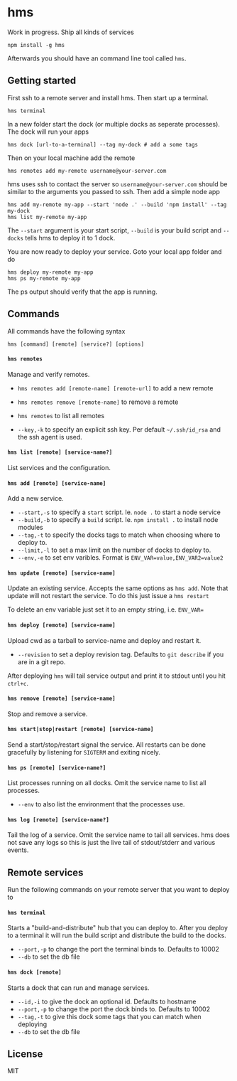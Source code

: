 # hms

Work in progress. Ship all kinds of services

```
npm install -g hms
```

Afterwards you should have an command line tool called `hms`.

## Getting started

First ssh to a remote server and install hms.
Then start up a terminal.

	hms terminal

In a new folder start the dock (or multiple docks as seperate processes). The dock will run your apps

	hms dock [url-to-a-terminal] --tag my-dock # add a some tags

Then on your local machine add the remote

	hms remotes add my-remote username@your-server.com

hms uses ssh to contact the server so `username@your-server.com` should be similar to the arguments you passed to ssh.
Then add a simple node app

	hms add my-remote my-app --start 'node .' --build 'npm install' --tag my-dock
	hms list my-remote my-app

The `--start` argument is your start script, `--build` is your build script and `--docks` tells hms to deploy it to 1 dock.

You are now ready to deploy your service. Goto your local app folder and do

	hms deploy my-remote my-app
	hms ps my-remote my-app

The ps output should verify that the app is running.

## Commands

All commands have the following syntax

```
hms [command] [remote] [service?] [options]
```

#### `hms remotes`

Manage and verify remotes.

* `hms remotes add [remote-name] [remote-url]` to add a new remote
* `hms remotes remove [remote-name]` to remove a remote
* `hms remotes` to list all remotes

* `--key,-k` to specify an explicit ssh key. Per default `~/.ssh/id_rsa` and the ssh agent is used.

#### `hms list [remote] [service-name?]`

List services and the configuration.

#### `hms add [remote] [service-name]`

Add a new service.

* `--start,-s` to specify a `start` script. Ie. `node .` to start a node service
* `--build,-b` to specify a `build` script. Ie. `npm install .` to install node modules
* `--tag,-t` to specify the docks tags to match when choosing where to deploy to.
* `--limit,-l` to set a max limit on the number of docks to deploy to.
* `--env,-e` to set env varibles. Format is `ENV_VAR=value,ENV_VAR2=value2`

#### `hms update [remote] [service-name]`

Update an existing service. Accepts the same options as `hms add`.
Note that update will not restart the service. To do this just issue a `hms restart`

To delete an env variable just set it to an empty string, i.e. `ENV_VAR=`

#### `hms deploy [remote] [service-name]`

Upload cwd as a tarball to service-name and deploy and restart it.

* `--revision` to set a deploy revision tag. Defaults to `git describe` if you are in a git repo.

After deploying `hms` will tail service output and print it to stdout until you hit `ctrl+c`.

#### `hms remove [remote] [service-name]`

Stop and remove a service.

#### `hms start|stop|restart [remote] [service-name]`

Send a start/stop/restart signal the service. All restarts can be done gracefully by listening for `SIGTERM` and exiting nicely.

#### `hms ps [remote] [service-name?]`

List processes running on all docks. Omit the service name to list all processes.

* `--env` to also list the environment that the processes use.

#### `hms log [remote] [service-name?]`

Tail the log of a service. Omit the service name to tail all services.
hms does not save any logs so this is just the live tail of stdout/stderr and various events.

## Remote services

Run the following commands on your remote server that you want to deploy to

#### `hms terminal`

Starts a "build-and-distribute" hub that you can deploy to. After you deploy to a terminal it will run the build script and distribute the build to the docks.

* `--port,-p` to change the port the terminal binds to. Defaults to 10002
* `--db` to set the db file

#### `hms dock [remote]`

Starts a dock that can run and manage services.

* `--id,-i` to give the dock an optional id. Defaults to hostname
* `--port,-p` to change the port the dock binds to. Defaults to 10002
* `--tag,-t` to give this dock some tags that you can match when deploying
* `--db` to set the db file

## License

MIT
